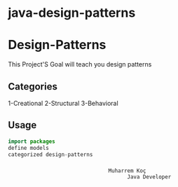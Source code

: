 # java-design-patterns


# Design-Patterns

This Project'S Goal  will teach you design patterns

## Categories

1-Creational
2-Structural
3-Behavioral


## Usage

```java
import packages
define models
categorized design-patterns

```


###
                                    Muharrem Koç
                                          Java Developer
